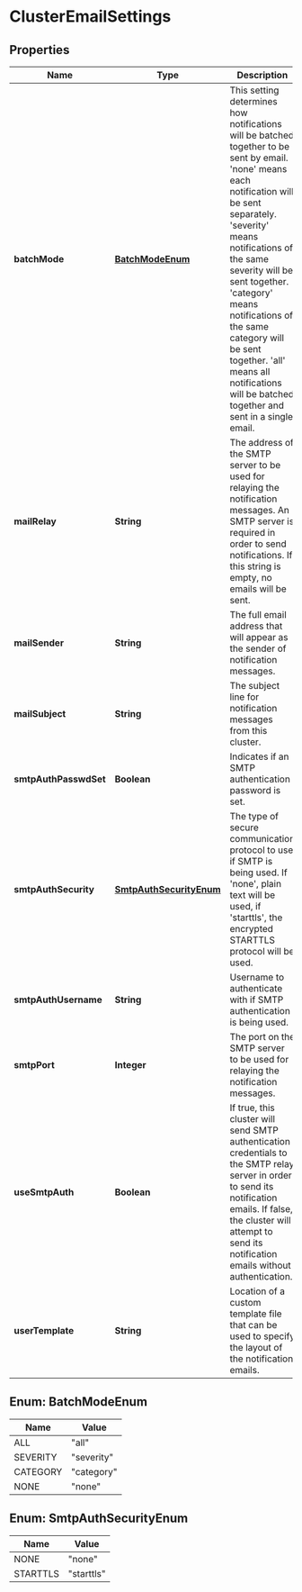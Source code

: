 
# ClusterEmailSettings

## Properties
Name | Type | Description | Notes
------------ | ------------- | ------------- | -------------
**batchMode** | [**BatchModeEnum**](#BatchModeEnum) | This setting determines how notifications will be batched together to be sent by email.  &#39;none&#39; means each notification will be sent separately.  &#39;severity&#39; means notifications of the same severity will be sent together.  &#39;category&#39; means notifications of the same category will be sent together.  &#39;all&#39; means all notifications will be batched together and sent in a single email. | 
**mailRelay** | **String** | The address of the SMTP server to be used for relaying the notification messages.  An SMTP server is required in order to send notifications.  If this string is empty, no emails will be sent. | 
**mailSender** | **String** | The full email address that will appear as the sender of notification messages. | 
**mailSubject** | **String** | The subject line for notification messages from this cluster. | 
**smtpAuthPasswdSet** | **Boolean** | Indicates if an SMTP authentication password is set. | 
**smtpAuthSecurity** | [**SmtpAuthSecurityEnum**](#SmtpAuthSecurityEnum) | The type of secure communication protocol to use if SMTP is being used.  If &#39;none&#39;, plain text will be used, if &#39;starttls&#39;, the encrypted STARTTLS protocol will be used. | 
**smtpAuthUsername** | **String** | Username to authenticate with if SMTP authentication is being used. | 
**smtpPort** | **Integer** | The port on the SMTP server to be used for relaying the notification messages.   | 
**useSmtpAuth** | **Boolean** | If true, this cluster will send SMTP authentication credentials to the SMTP relay server in order to send its notification emails.  If false, the cluster will attempt to send its notification emails without authentication. | 
**userTemplate** | **String** | Location of a custom template file that can be used to specify the layout of the notification emails. |  [optional]


<a name="BatchModeEnum"></a>
## Enum: BatchModeEnum
Name | Value
---- | -----
ALL | &quot;all&quot;
SEVERITY | &quot;severity&quot;
CATEGORY | &quot;category&quot;
NONE | &quot;none&quot;


<a name="SmtpAuthSecurityEnum"></a>
## Enum: SmtpAuthSecurityEnum
Name | Value
---- | -----
NONE | &quot;none&quot;
STARTTLS | &quot;starttls&quot;




